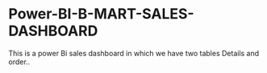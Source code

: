 # Power-BI-B-MART-SALES-DASHBOARD
This is a power Bi sales dashboard in which we have two tables Details and order..
